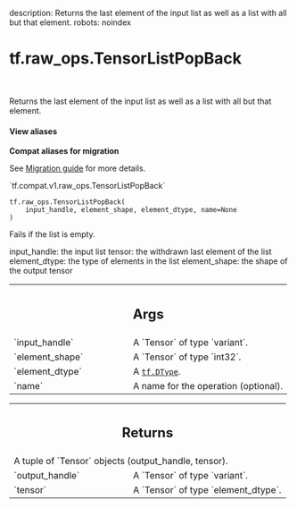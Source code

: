 description: Returns the last element of the input list as well as a list with all but that element.
robots: noindex

# tf.raw_ops.TensorListPopBack

<!-- Insert buttons and diff -->

<table class="tfo-notebook-buttons tfo-api nocontent" align="left">

</table>



Returns the last element of the input list as well as a list with all but that element.


<section class="expandable">
  <h4 class="showalways">View aliases</h4>
  <p>
<b>Compat aliases for migration</b>
<p>See
<a href="https://www.tensorflow.org/guide/migrate">Migration guide</a> for
more details.</p>
<p>`tf.compat.v1.raw_ops.TensorListPopBack`</p>
</p>
</section>

<pre class="devsite-click-to-copy prettyprint lang-py tfo-signature-link">
<code>tf.raw_ops.TensorListPopBack(
    input_handle, element_shape, element_dtype, name=None
)
</code></pre>



<!-- Placeholder for "Used in" -->

Fails if the list is empty.

input_handle: the input list
tensor: the withdrawn last element of the list
element_dtype: the type of elements in the list
element_shape: the shape of the output tensor

<!-- Tabular view -->
 <table class="responsive fixed orange">
<colgroup><col width="214px"><col></colgroup>
<tr><th colspan="2"><h2 class="add-link">Args</h2></th></tr>

<tr>
<td>
`input_handle`<a id="input_handle"></a>
</td>
<td>
A `Tensor` of type `variant`.
</td>
</tr><tr>
<td>
`element_shape`<a id="element_shape"></a>
</td>
<td>
A `Tensor` of type `int32`.
</td>
</tr><tr>
<td>
`element_dtype`<a id="element_dtype"></a>
</td>
<td>
A <a href="../../tf/dtypes/DType.md"><code>tf.DType</code></a>.
</td>
</tr><tr>
<td>
`name`<a id="name"></a>
</td>
<td>
A name for the operation (optional).
</td>
</tr>
</table>



<!-- Tabular view -->
 <table class="responsive fixed orange">
<colgroup><col width="214px"><col></colgroup>
<tr><th colspan="2"><h2 class="add-link">Returns</h2></th></tr>
<tr class="alt">
<td colspan="2">
A tuple of `Tensor` objects (output_handle, tensor).
</td>
</tr>
<tr>
<td>
`output_handle`<a id="output_handle"></a>
</td>
<td>
A `Tensor` of type `variant`.
</td>
</tr><tr>
<td>
`tensor`<a id="tensor"></a>
</td>
<td>
A `Tensor` of type `element_dtype`.
</td>
</tr>
</table>

